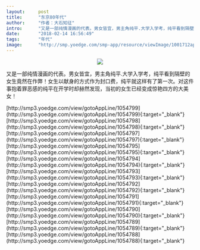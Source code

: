 ```yaml
---
layout:     post
title:      "东京80年代"
author:     "作者：大石知征"
intro:      "又是一部纯情漫画的代表。男女皆宜，男主角纯平.大学入学考，纯平看到隔壁的女生竟然在作弊！女生以献身的方式作为封口费，纯平就这样有了第一次。对这件事抱着罪恶感的纯平在开学时却赫然发现，当初的女生已经变成惊艳四方的大美女！"
date:       "2018-02-14 16:56:49"
tags:       "年代"
image:      "http://smp.yoedge.com/smp-app/resource/viewImage/1001712appline.png"
---
```

<div style="text-align: center">
<p><img src="http://smp.yoedge.com/smp-app/resource/viewImage/1001712appline.png"/></p>
</div>
<p class="post-meta">
<span>又是一部纯情漫画的代表。男女皆宜，男主角纯平.大学入学考，纯平看到隔壁的女生竟然在作弊！女生以献身的方式作为封口费，纯平就这样有了第一次。对这件事抱着罪恶感的纯平在开学时却赫然发现，当初的女生已经变成惊艳四方的大美女！</span>
</p>
[http://smp3.yoedge.com/view/gotoAppLine/1054799](http://smp3.yoedge.com/view/gotoAppLine/1054799){:target="_blank"}
[http://smp3.yoedge.com/view/gotoAppLine/1054798](http://smp3.yoedge.com/view/gotoAppLine/1054798){:target="_blank"}
[http://smp3.yoedge.com/view/gotoAppLine/1054797](http://smp3.yoedge.com/view/gotoAppLine/1054797){:target="_blank"}
[http://smp3.yoedge.com/view/gotoAppLine/1054795](http://smp3.yoedge.com/view/gotoAppLine/1054795){:target="_blank"}
[http://smp3.yoedge.com/view/gotoAppLine/1054794](http://smp3.yoedge.com/view/gotoAppLine/1054794){:target="_blank"}
[http://smp3.yoedge.com/view/gotoAppLine/1054793](http://smp3.yoedge.com/view/gotoAppLine/1054793){:target="_blank"}
[http://smp3.yoedge.com/view/gotoAppLine/1054792](http://smp3.yoedge.com/view/gotoAppLine/1054792){:target="_blank"}
[http://smp3.yoedge.com/view/gotoAppLine/1054791](http://smp3.yoedge.com/view/gotoAppLine/1054791){:target="_blank"}
[http://smp3.yoedge.com/view/gotoAppLine/1054790](http://smp3.yoedge.com/view/gotoAppLine/1054790){:target="_blank"}
[http://smp3.yoedge.com/view/gotoAppLine/1054789](http://smp3.yoedge.com/view/gotoAppLine/1054789){:target="_blank"}
[http://smp3.yoedge.com/view/gotoAppLine/1054788](http://smp3.yoedge.com/view/gotoAppLine/1054788){:target="_blank"}


